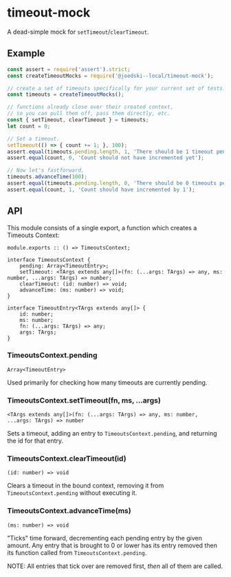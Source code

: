 timeout-mock
============

A dead-simple mock for `setTimeout`/`clearTimeout`.



## Example

```js
const assert = require('assert').strict;
const createTimeoutMocks = require('@joedski--local/timeout-mock');

// create a set of timeouts specifically for your current set of tests.
const timeouts = createTimeoutMocks();

// functions already close over their created context,
// so you can pull them off, pass them directly, etc.
const { setTimeout, clearTimeout } = timeouts;
let count = 0;

// Set a timeout.
setTimeout(() => { count += 1; }, 100);
assert.equal(timeouts.pending.length, 1, 'There should be 1 timeout pending, now');
assert.equal(count, 0, 'Count should not have incremented yet');

// Now let's fastforward.
timeouts.advanceTime(100);
assert.equal(timeouts.pending.length, 0, 'There should be 0 timeouts pending, now');
assert.equal(count, 1, 'Count should have incremented by 1');
```



## API

This module consists of a single export, a function which creates a Timeouts Context:

```
module.exports :: () => TimeoutsContext;

interface TimeoutsContext {
    pending: Array<TimeoutEntry>;
    setTimeout: <TArgs extends any[]>(fn: (...args: TArgs) => any, ms: number, ...args: TArgs) => number;
    clearTimeout: (id: number) => void;
    advanceTime: (ms: number) => void;
}

interface TimeoutEntry<TArgs extends any[]> {
    id: number;
    ms: number;
    fn: (...args: TArgs) => any;
    args: TArgs;
}
```


### TimeoutsContext.pending

`Array<TimeoutEntry>`

Used primarily for checking how many timeouts are currently pending.


### TimeoutsContext.setTimeout(fn, ms, ...args)

`<TArgs extends any[]>(fn: (...args: TArgs) => any, ms: number, ...args: TArgs) => number`

Sets a timeout, adding an entry to `TimeoutsContext.pending`, and returning the id for that entry.


### TimeoutsContext.clearTimeout(id)

`(id: number) => void`

Clears a timeout in the bound context, removing it from `TimeoutsContext.pending` without executing it.


### TimeoutsContext.advanceTime(ms)

`(ms: number) => void`

"Ticks" time forward, decrementing each pending entry by the given amount.  Any entry that is brought to 0 or lower has its entry removed then its function called from `TimeoutsContext.pending`.

NOTE: All entries that tick over are removed first, _then_ all of them are called.
